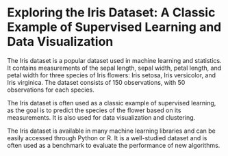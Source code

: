 # Exploring the Iris Dataset: A Classic Example of Supervised Learning and Data Visualization
The Iris dataset is a popular dataset used in machine learning and statistics. It contains measurements of the sepal length, sepal width, petal length, and petal width for three species of Iris flowers: Iris setosa, Iris versicolor, and Iris virginica. The dataset consists of 150 observations, with 50 observations for each species.

The Iris dataset is often used as a classic example of supervised learning, as the goal is to predict the species of the flower based on its measurements. It is also used for data visualization and clustering.

The Iris dataset is available in many machine learning libraries and can be easily accessed through Python or R. It is a well-studied dataset and is often used as a benchmark to evaluate the performance of new algorithms.
